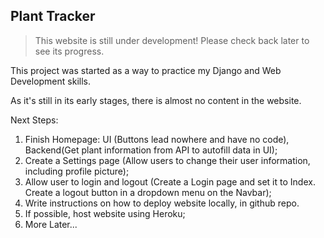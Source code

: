 Plant Tracker
-------------

> This website is still under development! Please check back later to see its progress.
  
This project was started as a way to practice my Django and Web Development skills.

As it's still in its early stages, there is almost no content in the website.

Next Steps:
1. Finish Homepage: UI (Buttons lead nowhere and have no code), Backend(Get plant information from API to autofill data in UI);
2. Create a Settings page (Allow users to change their user information, including profile picture);
3. Allow user to login and logout (Create a Login page and set it to Index. Create a logout button in a dropdown menu on the Navbar);
4. Write instructions on how to deploy website locally, in github repo.
5. If possible, host website using Heroku;
6. More Later...
